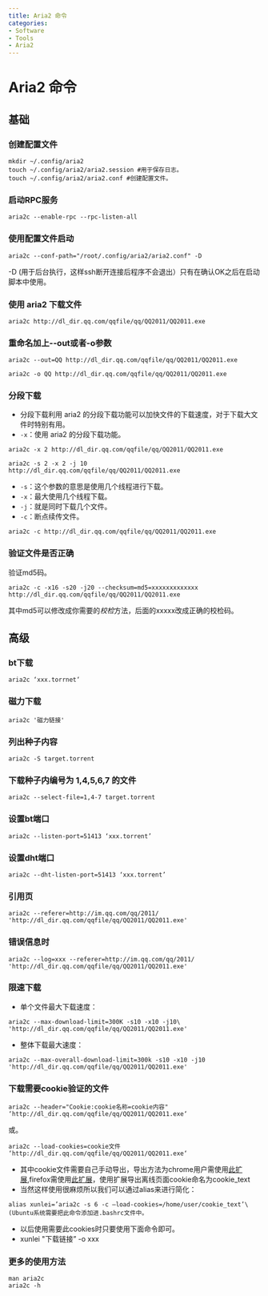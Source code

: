```yaml
---
title: Aria2 命令
categories:
- Software
- Tools
- Aria2
---
```

# Aria2 命令

## 基础

### 创建配置文件

```shell
mkdir ~/.config/aria2
touch ~/.config/aria2/aria2.session #用于保存日志。
touch ~/.config/aria2/aria2.conf #创建配置文件。
```

### 启动RPC服务

```shell
aria2c --enable-rpc --rpc-listen-all
```

### 使用配置文件启动

```shell
aria2c --conf-path="/root/.config/aria2/aria2.conf" -D
```

-D (用于后台执行，这样ssh断开连接后程序不会退出）只有在确认OK之后在启动脚本中使用。

### 使用 aria2 下载文件

 ```shell
 aria2c http://dl_dir.qq.com/qqfile/qq/QQ2011/QQ2011.exe
 ```

### 重命名加上--out或者-o参数

 ```shell
 aria2c --out=QQ http://dl_dir.qq.com/qqfile/qq/QQ2011/QQ2011.exe
 ```

 ```shell
 aria2c -o QQ http://dl_dir.qq.com/qqfile/qq/QQ2011/QQ2011.exe
 ```

### 分段下载

- 分段下载利用 aria2 的分段下载功能可以加快文件的下载速度，对于下载大文件时特别有用。
- `-x`：使用 aria2 的分段下载功能。

 ```shell
 aria2c -x 2 http://dl_dir.qq.com/qqfile/qq/QQ2011/QQ2011.exe
 ```

 ```shell
 aria2c -s 2 -x 2 -j 10 http://dl_dir.qq.com/qqfile/qq/QQ2011/QQ2011.exe
 ```

- `-s`：这个参数的意思是使用几个线程进行下载。
- `-x`：最大使用几个线程下载。
- `-j`：就是同时下载几个文件。
- `-c`：断点续传文件。

 ```shell
 aria2c -c http://dl_dir.qq.com/qqfile/qq/QQ2011/QQ2011.exe
 ```

### 验证文件是否正确

验证md5码。

 ```shell
 aria2c -c -x16 -s20 -j20 --checksum=md5=xxxxxxxxxxxxx http://dl_dir.qq.com/qqfile/qq/QQ2011/QQ2011.exe
 ```

其中md5可以修改成你需要的*校检*方法，后面的xxxxx改成正确的校检码。

## 高级

### bt下载

 ```shell
 aria2c ‘xxx.torrnet‘
 ```

### 磁力下载

 ```shell
 aria2c '磁力链接'
 ```

### 列出种子内容

 ```shell
 aria2c -S target.torrent
 ```

### 下载种子内编号为 1,4,5,6,7 的文件

 ```shell
 aria2c --select-file=1,4-7 target.torrent
 ```

### 设置bt端口

 ```shell
 aria2c --listen-port=51413 ‘xxx.torrent’
 ```

### 设置dht端口

 ```shell
 aria2c --dht-listen-port=51413 ‘xxx.torrent’
 ```

### 引用页

 ```shell
 aria2c --referer=http://im.qq.com/qq/2011/ 'http://dl_dir.qq.com/qqfile/qq/QQ2011/QQ2011.exe'
 ```

### 错误信息时

 ```shell
 aria2c --log=xxx --referer=http://im.qq.com/qq/2011/ 'http://dl_dir.qq.com/qqfile/qq/QQ2011/QQ2011.exe'
 ```

### 限速下载

- 单个文件最大下载速度：

 ```shell
 aria2c --max-download-limit=300K -s10 -x10 -j10\ 'http://dl_dir.qq.com/qqfile/qq/QQ2011/QQ2011.exe'
 ```

- 整体下载最大速度：

 ```shell
 aria2c --max-overall-download-limit=300k -s10 -x10 -j10 'http://dl_dir.qq.com/qqfile/qq/QQ2011/QQ2011.exe'
 ```

### 下载需要cookie验证的文件

 ```shell
 aria2c --header="Cookie:cookie名称=cookie内容" ‘http://dl_dir.qq.com/qqfile/qq/QQ2011/QQ2011.exe‘
 ```

或。

 ```shell
 aria2c --load-cookies=cookie文件 ‘http://dl_dir.qq.com/qqfile/qq/QQ2011/QQ2011.exe‘
 ```

- 其中cookie文件需要自己手动导出，导出方法为chrome用户需使用[此扩展](https://chrome.google.com/extensions/detail/lopabhfecdfhgogdbojmaicoicjekelh?hl=en),firefox需使用[此扩展](https://addons.mozilla.org/en-us/firefox/addon/export-cookies/)，使用扩展导出离线页面cookie命名为cookie_text
- 当然这样使用很麻烦所以我们可以通过alias来进行简化：

 ```shell
 alias xunlei=’aria2c -s 6 -c –load-cookies=/home/user/cookie_text’\(Ubuntu系统需要把此命令添加进.bashrc文件中。
 ```

- 以后使用需要此cookies时只要使用下面命令即可。
- xunlei "下载链接” -o xxx

### 更多的使用方法

 ```shell
 man aria2c
 aria2c -h
 ```